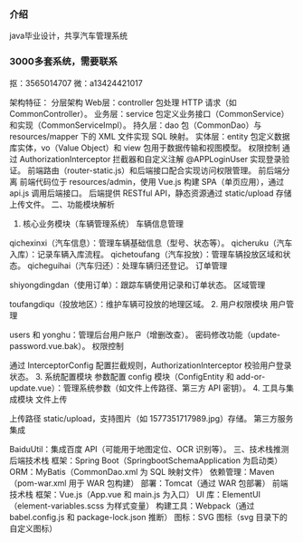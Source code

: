 ### 介绍
java毕业设计，共享汽车管理系统
### 3000多套系统，需要联系
抠：3565014707 微：a13424421017

架构特征：
分层架构
Web层：controller 包处理 HTTP 请求（如 CommonController）。
业务层：service 包定义业务接口（CommonService）和实现（CommonServiceImpl）。
持久层：dao 包（CommonDao）与 resources/mapper 下的 XML 文件实现 SQL 映射。
实体层：entity 包定义数据库实体，vo（Value Object）和 view 包用于数据传输和视图模型。
权限控制
通过 AuthorizationInterceptor 拦截器和自定义注解 @APPLoginUser 实现登录验证。
前端路由（router-static.js）和后端接口配合实现访问权限管理。
前后端分离
前端代码位于 resources/admin，使用 Vue.js 构建 SPA（单页应用），通过 api.js 调用后端接口。
后端提供 RESTful API，静态资源通过 static/upload 存储上传文件。
二、功能模块解析
1. 核心业务模块（车辆管理系统）
车辆信息管理

qichexinxi（汽车信息）：管理车辆基础信息（型号、状态等）。
qicheruku（汽车入库）：记录车辆入库流程。
qichetoufang（汽车投放）：管理车辆投放区域和状态。
qicheguihai（汽车归还）：处理车辆归还登记。
订单管理

shiyongdingdan（使用订单）：跟踪车辆使用记录和订单状态。
区域管理

toufangdiqu（投放地区）：维护车辆可投放的地理区域。
2. 用户权限模块
用户管理

users 和 yonghu：管理后台用户账户（增删改查）。
密码修改功能（update-password.vue.bak）。
权限控制

通过 InterceptorConfig 配置拦截规则，AuthorizationInterceptor 校验用户登录状态。
3. 系统配置模块
参数配置
config 模块（ConfigEntity 和 add-or-update.vue）：管理系统参数（如文件上传路径、第三方 API 密钥）。
4. 工具与集成模块
文件上传

上传路径 static/upload，支持图片（如 1577351717989.jpg）存储。
第三方服务集成

BaiduUtil：集成百度 API（可能用于地图定位、OCR 识别等）。
三、技术栈推测
后端技术栈
框架：Spring Boot（SpringbootSchemaApplication 为启动类）
ORM：MyBatis（CommonDao.xml 为 SQL 映射文件）
依赖管理：Maven（pom-war.xml 用于 WAR 包构建）
部署：Tomcat（通过 WAR 包部署）
前端技术栈
框架：Vue.js（App.vue 和 main.js 为入口）
UI 库：ElementUI（element-variables.scss 为样式变量）
构建工具：Webpack（通过 babel.config.js 和 package-lock.json 推断）
图标：SVG 图标（svg 目录下的自定义图标）
